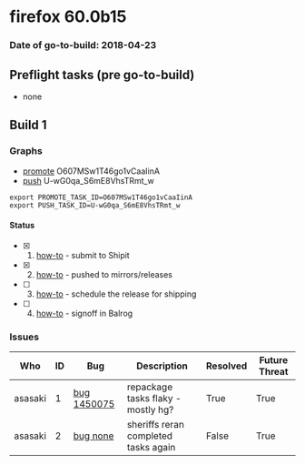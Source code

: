 # firefox 60.0b15

### Date of go-to-build: 2018-04-23

## Preflight tasks (pre go-to-build)
- none

## Build 1  

### Graphs
* [promote](https://tools.taskcluster.net/push-inspector/#/O607MSw1T46go1vCaaIinA) O607MSw1T46go1vCaaIinA
* [push](https://tools.taskcluster.net/push-inspector/#/U-wG0qa_S6mE8VhsTRmt_w) U-wG0qa_S6mE8VhsTRmt_w
```
export PROMOTE_TASK_ID=O607MSw1T46go1vCaaIinA
export PUSH_TASK_ID=U-wG0qa_S6mE8VhsTRmt_w
```


#### Status
- [x] 1.  [how-to](https://wiki.mozilla.org/Release:Release_Automation_on_Mercurial:Starting_a_Release#Submit_to_Ship_It)  - submit to Shipit
- [x] 2.  [how-to](https://github.com/mozilla-releng/releasewarrior-2.0/blob/master/docs/release-promotion/desktop/howto.md#push-artifacts-to-releases-directory)  - pushed to mirrors/releases
- [ ] 3.  [how-to](https://github.com/mozilla-releng/releasewarrior-2.0/blob/master/docs/release-promotion/desktop/howto.md#ship-the-release)  - schedule the release for shipping
- [ ] 4.  [how-to](https://github.com/mozilla-releng/releasewarrior-2.0/blob/master/docs/release-promotion/desktop/howto.md#obtain-sign-offs-for-changes)  - signoff in Balrog

### Issues
| Who                 | ID               | Bug                                                                 | Description                | Resolved                | Future Threat                |
| ------------------- | ---------------- | ------------------------------------------------------------------- | -------------------------- | ----------------------- | ---------------------------- |
| asasaki  | 1 | [bug 1450075](https://bugzil.la/1450075)        | repackage tasks flaky - mostly hg? | True | True |
| asasaki  | 2 | [bug none](https://bugzil.la/none)        | sheriffs reran completed tasks again | False | True |

